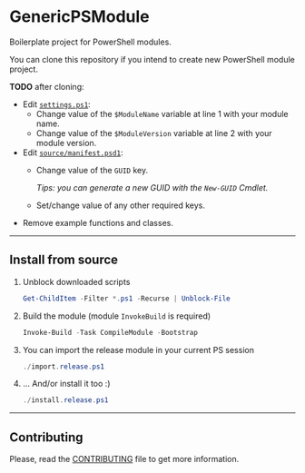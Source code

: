 # GenericPSModule

Boilerplate project for PowerShell modules.

You can clone this repository if you intend to create new PowerShell module project.

**TODO** after cloning:

- Edit [`settings.ps1`](./settings.ps1):
  - Change value of the `$ModuleName` variable at line 1 with your module name.
  - Change value of the `$ModuleVersion` variable at line 2 with your module version.
- Edit [`source/manifest.psd1`](./source/manifest.psd1):
  - Change value of the `GUID` key.

    _Tips: you can generate a new GUID with the `New-GUID` Cmdlet._

  - Set/change value of any other required keys.
- Remove example functions and classes.

---

## Install from source

1. Unblock downloaded scripts

    ```powershell
    Get-ChildItem -Filter *.ps1 -Recurse | Unblock-File
    ```

2. Build the module (module `InvokeBuild` is required)

    ```powershell
    Invoke-Build -Task CompileModule -Bootstrap
    ```

3. You can import the release module in your current PS session

    ```powershell
    ./import.release.ps1
    ```

4. ... And/or install it too :)

    ```powershell
    ./install.release.ps1
    ```

---

## Contributing

Please, read the [CONTRIBUTING](./CONTRIBUTING.md) file to get more information.
